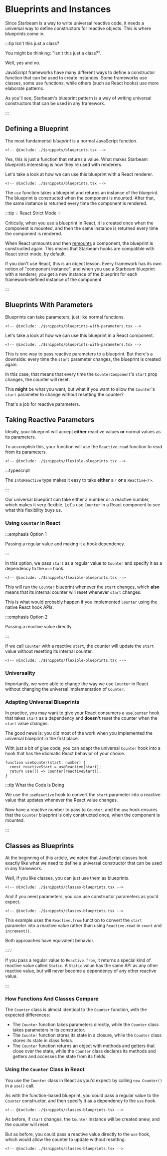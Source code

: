 # Blueprints and Instances

Since Starbeam is a way to write universal reactive code, it
needs a universal way to define constructors for reactive
objects. This is where blueprints come in.

:::tip Isn't this just a class?

You might be thinking: "Isn't this just a class?".

Well, yes and no.

JavaScript frameworks have many different ways to define a
constructor function that can be used to create instances. Some
frameworks use classes, some use functions, while others (such as
React hooks) use more elaborate patterns.

As you'll see, Starbeam's blueprint pattern is a way of writing
universal constructors that can be used in any framework.

:::

## Defining a Blueprint

The most fundamental _blueprint_ is a normal JavaScript function.

```snippet {#blueprint}
<!-- @include: ./$snippets/blueprints.tsx -->
```

Yes, this is just a function that returns a value. What makes
Starbeam blueprints interesting is how they're used with
renderers.

Let's take a look at how we can use this blueprint with a React
renderer.

```snippet {#component}
<!-- @include: ./$snippets/blueprints.tsx -->
```

The `use` function takes a blueprint and returns an instance of
the blueprint. The blueprint is constructed when the component is
mounted. After that, the same instance is returned every time the
component is rendered.

:::tip 💡 React Strict Mode 💡

Critically, when you use a blueprint in React, it is created once
when the component is mounted, and then the same instance is
returned every time the component is rendered.

When React unmounts and then [remounts] a component, the
blueprint is constructed again. This means that Starbeam hooks
are compatible with React strict mode, by default.

If you don't use React, this is an object lesson. Every framework
has its own notion of "component instance", and when you use a
Starbeam blueprint with a renderer, you get a new instance of the
blueprint for each framework-defined instance of the component.

:::

[remounts]: https://github.com/reactwg/react-18/discussions/19

## Blueprints With Parameters

Blueprints can take parameters, just like normal functions.

```snippet {#blueprint}
<!-- @include: ./$snippets/blueprints-with-parameters.tsx -->
```

Let's take a look at how we can use this blueprint in a React
component.

```snippet {#component}
<!-- @include: ./$snippets/blueprints-with-parameters.tsx -->
```

This is one way to pass reactive parameters to a blueprint. But
there's a downside: every time the `start` parameter changes, the
blueprint is created again.

In this case, that means that every time the `CounterComponent`'s
`start` prop changes, the counter will reset.

This **might** be what you want, but what if you want to allow
the `Counter`'s `start` parameter to change without resetting the
counter?

That's a job for reactive parameters.

## Taking Reactive Parameters

Ideally, your blueprint will accept **either** reactive values
**or** normal values as its parameters.

To accomplish this, your function will use the `Reactive.read`
function to read from its parameters.

```snippet {#blueprint}
<!-- @include: ./$snippets/flexible-blueprints.tsx -->
```

:::typescript

The `IntoReactive` type makes it easy to take **either** a `T`
**or** a `Reactive<T>`.

:::

Our universal blueprint can take either a number or a reactive
number, which makes it very flexible. Let's use `Counter` in a
React component to see what this flexibility buys us.

### Using `Counter` in React

:::emphasis Option 1

Passing a regular value and making it a hook dependency.

:::

In this option, we pass `start` as a regular value to `Counter`
and specify it as a dependency to the `use` hook.

```snippet {#component}
<!-- @include: ./$snippets/flexible-blueprints.tsx -->
```

This will run the `Counter` blueprint whenever the `start`
changes, which **also** means that its internal counter will
reset whenever `start` changes.

This is what would probably happen if you implemented `Counter`
using the native React hook APIs.

:::emphasis Option 2

Passing a reactive value directly

:::

If we call `Counter` with a reactive `start`, the counter will
update the `start` value without resetting its internal counter.

```snippet {#reactive-component}
<!-- @include: ./$snippets/flexible-blueprints.tsx -->
```

### Universality

Importantly, we were able to change the way we use `Counter` in
React without changing the universal implementation of `Counter`.

### Adapting Universal Blueprints

In practice, you may want to give your React consumers a
`useCounter` hook that takes `start` as a dependency and
**doesn't** reset the counter when the `start` value changes.

The good news is: you did most of the work when you implemented
the universal blueprint in the first place.

With just a bit of glue code, you can adapt the universal
`Counter` hook into a hook that has the idiomatic React behavior
of your choice.

```tsx
function useCounter(start: number) {
  const reactiveStart = useReactive(start);
  return use(() => Counter(reactiveStart));
}
```

:::tip What the Code is Doing

We use the `useReactive` hook to convert the `start` parameter
into a reactive value that updates whenever the React value
changes.

Now have a reactive number to pass to `Counter`, and the `use`
hook ensures that the `Counter` blueprint is only constructed
once, when the component is mounted.

:::

## Classes as Blueprints

At the beginning of this article, we noted that JavaScript
classes look exactly like what we need to define a universal
constructor that can be used in any framework.

Well, if you like classes, you can just use them as blueprints.

```snippet {#blueprint}
<!-- @include: ./$snippets/classes-blueprints.tsx -->
```

And if you need parameters, you can use constructor parameters as
you'd expect.

```snippet {#with-params}
<!-- @include: ./$snippets/classes-blueprints.tsx -->
```

This example uses the `Reactive.from` function to convert the
`start` parameter into a reactive value rather than using
`Reactive.read` in `count` and `increment()`.

Both approaches have equivalent behavior.

:::💡

If you pass a regular value to `Reactive.from`, it returns a
special kind of reactive value called `Static`. A `Static` value
has the same API as any other reactive value, but will never
become a dependency of any other reactive value.

:::

### How Functions And Classes Compare

The `Counter` class is almost identical to the `Counter`
function, with the expected differences:

- The `Counter` function takes parameters directly, while the
  `Counter` class takes parameters in its constructor.
- The `Counter` function stores its state in a closure, while the
  `Counter` class stores its state in class fields.
- The `Counter` function returns an object with methods and
  getters that close over the state, while the `Counter` class
  declares its methods and getters and accesses the state from
  its fields.

### Using the `Counter` Class in React

You use the `Counter` class in React as you'd expect: by calling
`new Counter()` in a `use()` call.

As with the function-based blueprint, you could pass a regular
value to the `Counter` constructor, and then specify it as a
dependency to the `use` hook.

```snippet {#component}
<!-- @include: ./$snippets/classes-blueprints.tsx -->
```

As before, if `start` changes, the `Counter` instance will be
created anew, and the counter will reset.

But as before, you could pass a reactive value directly to the
`use` hook, which would allow the counter to update without
resetting.

```snippet {#reactive-component}
<!-- @include: ./$snippets/classes-blueprints.tsx -->
```
